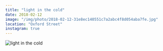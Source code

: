 ```yaml
---
title: "light in the cold"
date: 2018-02-12
image: "/img/photo/2018-02-12-31e8ec140551c7a2abc4f8d054aba7fe.jpg"
location: "Oxford Street"
instagram: true
---
```


![light in the cold](/img/photo/2018-02-12-31e8ec140551c7a2abc4f8d054aba7fe.jpg)
